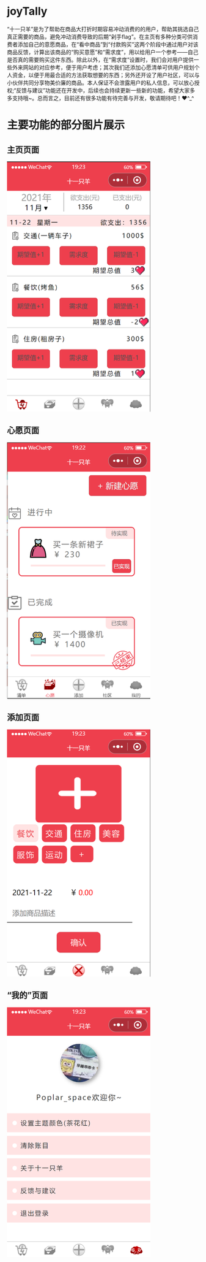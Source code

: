 # joyTally
“十一只羊”是为了帮助在商品大打折时期容易冲动消费的的用户，帮助其挑选自己真正需要的商品，避免冲动消费导致的后期“剁手flag”。在主页有多种分类可供消费者添加自己的意愿商品，在“看中商品”到“付款购买”这两个阶段中通过用户对该商品反馈，计算出该商品的“购买意愿”和“需求度”，用以给用户一个参考——自己是否真的需要购买这件东西。除此以外，在“需求度”设置时，我们会对用户提供一些外来网站的对应参考，便于用户考虑；其次我们还添加心愿清单可供用户规划个人资金，以便于用最合适的方法获取想要的东西；另外还开设了用户社区，可以与小伙伴共同分享物美价廉的商品。本人保证不会泄露用户的私人信息，可以放心授权;“反馈与建议”功能还在开发中，后续也会持续更新一些新的功能，希望大家多多支持哦~。总而言之，目前还有很多功能有待完善与开发，敬请期待吧！❤^_^
# 主要功能的部分图片展示

## 主页页面

<img src="./result/test01.png" width="375" />

## 心愿页面

<img src="./result/test02.png" width="375" />

## 添加页面

<img src="./result/test03.png" width="375" />

## “我的”页面


<img src="./result/test04.png" width="375" />

